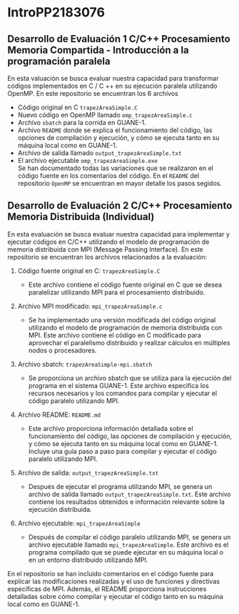 # IntroPP2183076
## Desarrollo de Evaluación 1 C/C++ Procesamiento Memoria Compartida - Introducción a la programación paralela<br />
En esta valuación se busca evaluar nuestra capacidad para transformar códigos implementados en C / C ++ en su ejecución paralela utilizando OpenMP.
En este repositorio se encuentran los 6 archivos
* Código original en C ```trapezAreaSimple.C```
* Nuevo código en OpenMP llamado ```omp_trapezAreaSimple.c```
* Archivo ```sbatch``` para la corrida en GUANE-1.
* Archivo ```README``` donde se explica el funcionamiento del código, las opciones de compilación y ejecución, y cómo se ejecuta tanto en su máquina local como en GUANE-1.
* Archivo de salida llamado ```output_trapezAreaSimple.txt```
* El archivo ejecutable ```omp_trapezAreaSimple.exe```
<br />Se han documentado todas las variaciones que se realizaron en el código fuente en los comentarios del código.
En el ```README``` del repositorio ```OpenMP``` se encuentran en mayor detalle los pasos segidos.
## Desarrollo de Evaluación 2 C/C++ Procesamiento Memoria Distribuida (Individual)

En esta evaluación se busca evaluar nuestra capacidad para implementar y ejecutar códigos en C/C++ utilizando el modelo de programación de memoria distribuida con MPI (Message Passing Interface). En este repositorio se encuentran los archivos relacionados a la evaluación:

1. Código fuente original en C: `trapezAreaSimple.C`
   - Este archivo contiene el código fuente original en C que se desea paralelizar utilizando MPI para el procesamiento distribuido.

2. Archivo MPI modificado: `mpi_trapezAreaSimple.c`
   - Se ha implementado una versión modificada del código original utilizando el modelo de programación de memoria distribuida con MPI. Este archivo contiene el código en C modificado para aprovechar el paralelismo distribuido y realizar cálculos en múltiples nodos o procesadores.

3. Archivo sbatch: `trapezAreaSimple-mpi.sbatch`
   - Se proporciona un archivo sbatch que se utiliza para la ejecución del programa en el sistema GUANE-1. Este archivo especifica los recursos necesarios y los comandos para compilar y ejecutar el código paralelo utilizando MPI.

4. Archivo README: `README.md`
   - Este archivo proporciona información detallada sobre el funcionamiento del código, las opciones de compilación y ejecución, y cómo se ejecuta tanto en su máquina local como en GUANE-1. Incluye una guía paso a paso para compilar y ejecutar el código paralelo utilizando MPI.

5. Archivo de salida: `output_trapezAreaSimple.txt`
   - Después de ejecutar el programa utilizando MPI, se genera un archivo de salida llamado `output_trapezAreaSimple.txt`. Este archivo contiene los resultados obtenidos e información relevante sobre la ejecución distribuida.

6. Archivo ejecutable: `mpi_trapezAreaSimple`
   - Después de compilar el código paralelo utilizando MPI, se genera un archivo ejecutable llamado `mpi_trapezAreaSimple`. Este archivo es el programa compilado que se puede ejecutar en su máquina local o en un entorno distribuido utilizando MPI.

En el repositorio se han incluido comentarios en el código fuente para explicar las modificaciones realizadas y el uso de funciones y directivas específicas de MPI. Además, el README proporciona instrucciones detalladas sobre cómo compilar y ejecutar el código tanto en su máquina local como en GUANE-1.
